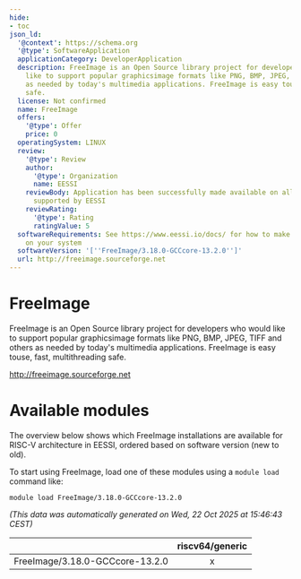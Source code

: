 ```yaml
---
hide:
- toc
json_ld:
  '@context': https://schema.org
  '@type': SoftwareApplication
  applicationCategory: DeveloperApplication
  description: FreeImage is an Open Source library project for developers who would
    like to support popular graphicsimage formats like PNG, BMP, JPEG, TIFF and others
    as needed by today's multimedia applications. FreeImage is easy touse, fast, multithreading
    safe.
  license: Not confirmed
  name: FreeImage
  offers:
    '@type': Offer
    price: 0
  operatingSystem: LINUX
  review:
    '@type': Review
    author:
      '@type': Organization
      name: EESSI
    reviewBody: Application has been successfully made available on all architectures
      supported by EESSI
    reviewRating:
      '@type': Rating
      ratingValue: 5
  softwareRequirements: See https://www.eessi.io/docs/ for how to make EESSI available
    on your system
  softwareVersion: '[''FreeImage/3.18.0-GCCcore-13.2.0'']'
  url: http://freeimage.sourceforge.net
---
```


FreeImage
=========


FreeImage is an Open Source library project for developers who would like to support popular graphicsimage formats like PNG, BMP, JPEG, TIFF and others as needed by today's multimedia applications. FreeImage is easy touse, fast, multithreading safe.

http://freeimage.sourceforge.net
# Available modules


The overview below shows which FreeImage installations are available for RISC-V architecture in EESSI, ordered based on software version (new to old).

To start using FreeImage, load one of these modules using a `module load` command like:

```shell
module load FreeImage/3.18.0-GCCcore-13.2.0
```

*(This data was automatically generated on Wed, 22 Oct 2025 at 15:46:43 CEST)*

| |riscv64/generic|
| :---: | :---: |
|FreeImage/3.18.0-GCCcore-13.2.0|x|
